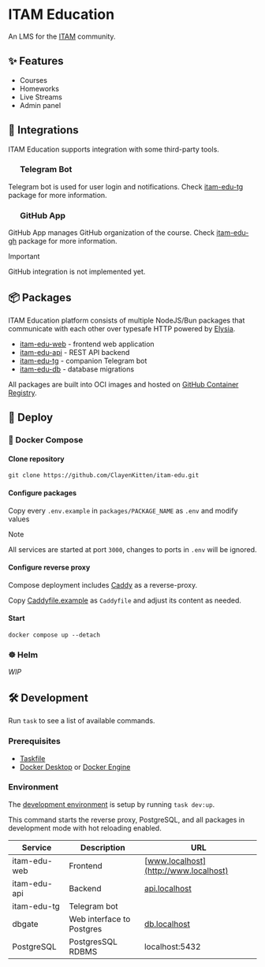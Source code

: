 # ITAM Education

An LMS for the [ITAM](https://itatmisis.ru) community.

## ✨ Features

- Courses
- Homeworks
- Live Streams
- Admin panel

## 🧩 Integrations

ITAM Education supports integration with some third-party tools.

### <img height="16" width="16" src="https://cdn.simpleicons.org/telegram/white" />&nbsp;&nbsp;Telegram Bot

Telegram bot is used for user login and notifications. Check [itam-edu-tg](/packages/tg) package for more information.

### <img height="16" width="16" src="https://cdn.simpleicons.org/github/white" />&nbsp;&nbsp;GitHub App

GitHub App manages GitHub organization of the course. Check [itam-edu-gh](https://www.youtube.com/watch?v=dQw4w9WgXcQ) package for more information.

> [!IMPORTANT]
> GitHub integration is not implemented yet.

## 📦 Packages

ITAM Education platform consists of multiple NodeJS/Bun packages that communicate with each other over typesafe HTTP powered by [Elysia](https://github.com/elysiajs/elysia).

- [itam-edu-web](./packages/web) - frontend web application
- [itam-edu-api](./packages/api) - REST API backend
- [itam-edu-tg](./packages/tg) - companion Telegram bot
- [itam-edu-db](./packages/db) - database migrations

All packages are built into OCI images and hosted on [GitHub Container Registry](https://github.com/ClayenKitten?tab=packages&repo_name=itam-edu).

## 🚀 Deploy

### 🐋 Docker Compose

#### Clone repository

`git clone https://github.com/ClayenKitten/itam-edu.git`

#### Configure packages

Copy every `.env.example` in `packages/PACKAGE_NAME` as `.env` and modify values

> [!NOTE]
> All services are started at port `3000`, changes to ports in `.env` will be ignored.

#### Configure reverse proxy

Compose deployment includes [Caddy](https://caddyserver.com/) as a reverse-proxy.

Copy [Caddyfile.example](./Caddyfile.example) as `Caddyfile` and adjust its content as needed.

#### Start

`docker compose up --detach`

### ☸️ Helm

_WIP_

## 🛠️ Development

Run `task` to see a list of available commands.

### Prerequisites

- [Taskfile](https://taskfile.dev/installation/)
- [Docker Desktop](https://docs.docker.com/desktop/) or [Docker Engine](https://docs.docker.com/engine/install/)

### Environment

The [development environment](./compose.dev.yaml) is setup by running `task dev:up`.

This command starts the reverse proxy, PostgreSQL, and all packages in development mode with hot reloading enabled.

| Service      | Description               | URL                                   |
| ------------ | ------------------------- | ------------------------------------- |
| itam-edu-web | Frontend                  | [www.localhost](http://www.localhost) |
| itam-edu-api | Backend                   | [api.localhost](http://api.localhost) |
| itam-edu-tg  | Telegram bot              |                                       |
| dbgate       | Web interface to Postgres | [db.localhost](http://db.localhost)   |
| PostgreSQL   | PostgresSQL RDBMS         | localhost:5432                        |
